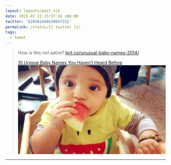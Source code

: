 ```yaml
---
layout: layouts/post.njk
date: 2015-07-12 23:57:16 +00:00
twitter: '620381440430047232'
permalink: /status/{{ twitter }}/
tags: 
  - tweet
---
```


> How is this not satire? [brit.co/unusual-baby-names-2014/](http://www.brit.co/unusual-baby-names-2014/)
> 
> [<span>10 Unique Baby Names You Haven’t Heard Before</span> ![baby eating watermelon](/img/620381440430047232.webp)](http://www.brit.co/unusual-baby-names-2014/)

---
